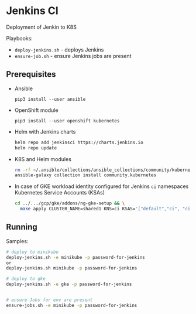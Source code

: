 # Jenkins CI

Deployment of Jenkin to K8S

Playbooks:

* `deploy-jenkins.sh` - deploys Jenkins
* `ensure-job.sh` - ensure Jenkins jobs are present

## Prerequisites

* Ansible

  `pip3 install --user ansible`

* OpenShift module

  `pip3 install --user openshift kubernetes`

* Helm with Jenkins charts

  ```bash
  helm repo add jenkinsci https://charts.jenkins.io
  helm repo update
  ```

* K8S and Helm modules

  ```bash
  rm -rf ~/.ansible/collections/ansible_collections/community/kubernetes && \
  ansible-galaxy collection install community.kubernetes
  ```

* In case of GKE workload identity configured for Jenkins `ci` namespaces Kubernetes Service Accounts (KSAs)

  ```bash
  cd ../.../gcp/gke/addons/ng-gke-setup && \
    make apply CLUSTER_NAME=shared1 KNS=ci KSAS='["default","ci", "ci-jenkins"]' ROLES='["roles/storage.admin"]'
  ```

## Running

Samples:

```bash
# deploy to minikube
deploy-jenkins.sh -e minikube -p password-for-jenkins
or
deploy-jenkins.sh minikube -p password-for-jenkins

# deploy to gke
deploy-jenkins.sh -e gke -p password-for-jenkins


# ensure Jobs for env are present
ensure-jobs.sh -e minikube -p password-for-jenkins
```
